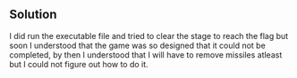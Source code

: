 ## Solution

I did run the executable file and tried to clear the stage to reach the flag but soon I understood that the game was so designed that it could not be completed, by then I understood that I will have to remove missiles atleast but I could not figure out how to do it. 